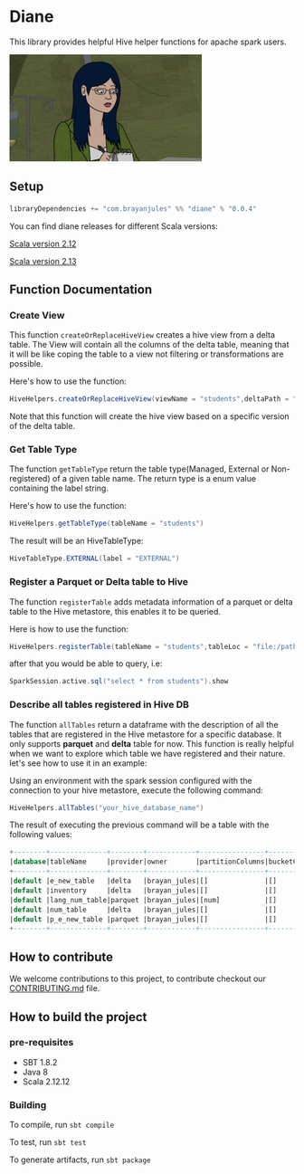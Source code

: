 # Diane

This library provides helpful Hive helper functions for apache spark users. 

![images](image/diane.png)

## Setup
```scala
libraryDependencies += "com.brayanjules" %% "diane" % "0.0.4"
```
You can find diane releases for different Scala versions:

[Scala version 2.12](https://repo1.maven.org/maven2/com/brayanjules/diane_2.12/)

[Scala version 2.13](https://repo1.maven.org/maven2/com/brayanjules/diane_2.13/)


## Function Documentation

### Create View
This function `createOrReplaceHiveView` creates a hive view from a delta table. The View will contain all the columns
of the delta table, meaning that it will be like coping the table to a view not filtering or transformations are possible.

Here's how to use the function:
```scala
HiveHelpers.createOrReplaceHiveView(viewName = "students",deltaPath = "file:/path/to/your/delta-lake/table",deltaVersion = 100L)
```

Note that this function will create the hive view based on a specific version of the delta table.

### Get Table Type
The function `getTableType` return the table type(Managed, External or Non-registered) of a given table name. The
return type is a enum value containing the label string.

Here's how to use the function:
```scala
HiveHelpers.getTableType(tableName = "students")
```
The result will be an HiveTableType:

```scala
HiveTableType.EXTERNAL(label = "EXTERNAL")
```

### Register a Parquet or Delta table to Hive
The function `registerTable` adds metadata information of a parquet or delta table to the Hive metastore,
this enables it to be queried.

Here is how to use the function:
```scala
HiveHelpers.registerTable(tableName = "students",tableLoc = "file:/path/to/your/table", provider = HiveProvider.DELTA)
```
after that you would be able to query, i.e:
```scala
SparkSession.active.sql("select * from students").show
```

### Describe all tables registered in Hive DB
The function `allTables` return a dataframe with  the description of all the tables that are registered in the Hive metastore
for a specific database. It only supports **parquet** and **delta** table for now. This function is really helpful 
when we want to explore which table we have registered and their nature. let's see how to use it in an example:

Using an environment with the spark session configured with the connection to your hive metastore,
execute the following command:

```scala
HiveHelpers.allTables("your_hive_database_name")
```

The result of executing the previous command will be a table with the following values:
```sql
+--------+--------------+--------+------------+----------------+-------------+--------+--------------------------------------------------------------------------------------------------------------------------------------------------------------------------------------------------------------------------------------------------------------------------------------------------------------------------------------------------------------------------------------------------------------------------------------------------------------------------------------------------------+-------------------------------------------------------------------------------------------------------------------------------------------------------------------------------------------------------------------------------------------+
|database|tableName     |provider|owner       |partitionColumns|bucketColumns|type    |schema                                                                                                                                                                                                                                                                                                                                                                                                                                                                                                  |detail                                                                                                                                                                                                                                     |
+--------+--------------+--------+------------+----------------+-------------+--------+--------------------------------------------------------------------------------------------------------------------------------------------------------------------------------------------------------------------------------------------------------------------------------------------------------------------------------------------------------------------------------------------------------------------------------------------------------------------------------------------------------+-------------------------------------------------------------------------------------------------------------------------------------------------------------------------------------------------------------------------------------------+
|default |e_new_table   |delta   |brayan_jules|[]              |[]           |EXTERNAL|{"type":"struct","fields":[{"name":"num","type":"string","nullable":true,"metadata":{}},{"name":"description","type":"string","nullable":true,"metadata":{}}]}                                                                                                                                                                                                                                                                                                                                          |{tableProperties -> [delta.minReaderVersion=1,delta.minWriterVersion=2]}                                                                                                                                                                   |
|default |inventory     |delta   |brayan_jules|[]              |[]           |EXTERNAL|{"type":"struct","fields":[{"name":"id","type":"integer","nullable":true,"metadata":{}},{"name":"name","type":"string","nullable":true,"metadata":{}},{"name":"description","type":"string","nullable":true,"metadata":{}},{"name":"quantity","type":"integer","nullable":true,"metadata":{}},{"name":"price","type":"double","nullable":true,"metadata":{}},{"name":"vendor_id","type":"integer","nullable":true,"metadata":{}},{"name":"category_id","type":"integer","nullable":true,"metadata":{}}]}|{tableProperties -> [delta.minReaderVersion=1,delta.minWriterVersion=2]}                                                                                                                                                                   |
|default |lang_num_table|parquet |brayan_jules|[num]           |[]           |MANAGED |{"type":"struct","fields":[{"name":"description","type":"string","nullable":true,"metadata":{}},{"name":"num","type":"string","nullable":true,"metadata":{}}]}                                                                                                                                                                                                                                                                                                                                          |{inputFormat -> org.apache.hadoop.hive.ql.io.parquet.MapredParquetInputFormat, outputFormat -> org.apache.hadoop.hive.ql.io.parquet.MapredParquetOutputFormat, serdeLibrary -> org.apache.hadoop.hive.ql.io.parquet.serde.ParquetHiveSerDe}|
|default |num_table     |delta   |brayan_jules|[]              |[]           |MANAGED |{"type":"struct","fields":[{"name":"value","type":"string","nullable":true,"metadata":{}}]}                                                                                                                                                                                                                                                                                                                                                                                                             |{tableProperties -> [delta.minReaderVersion=1,delta.minWriterVersion=2]}                                                                                                                                                                   |
|default |p_e_new_table |parquet |brayan_jules|[]              |[]           |EXTERNAL|{"type":"struct","fields":[{"name":"num","type":"string","nullable":true,"metadata":{}},{"name":"description","type":"string","nullable":true,"metadata":{}}]}                                                                                                                                                                                                                                                                                                                                          |{inputFormat -> org.apache.hadoop.hive.ql.io.parquet.MapredParquetInputFormat, outputFormat -> org.apache.hadoop.hive.ql.io.parquet.MapredParquetOutputFormat, serdeLibrary -> org.apache.hadoop.hive.ql.io.parquet.serde.ParquetHiveSerDe}|
+--------+--------------+--------+------------+----------------+-------------+--------+--------------------------------------------------------------------------------------------------------------------------------------------------------------------------------------------------------------------------------------------------------------------------------------------------------------------------------------------------------------------------------------------------------------------------------------------------------------------------------------------------------+-------------------------------------------------------------------------------------------------------------------------------------------------------------------------------------------------------------------------------------------+
```


## How to contribute
We welcome contributions to this project, to contribute checkout our [CONTRIBUTING.md](CONTRIBUTING.md) file.

## How to build the project

### pre-requisites
* SBT 1.8.2
* Java 8
* Scala 2.12.12

### Building

To compile, run
`sbt compile`

To test, run
`sbt test`

To generate artifacts, run
`sbt package`